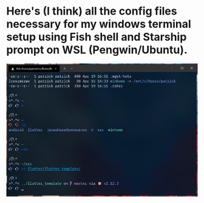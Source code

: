 # Here's (I think) all the config files necessary for my windows terminal setup using Fish shell and Starship prompt on WSL (Pengwin/Ubuntu).

![screenshot](https://github.com/PatrickWulfe/windows_terminal_dotfiles/blob/master/Capture.PNG?raw=true)
